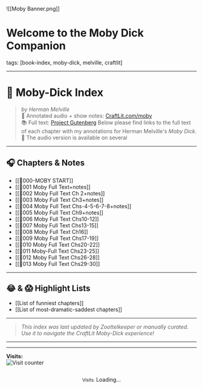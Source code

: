 ![[Moby Banner.png]]
# Welcome to the Moby Dick Companion

tags: [book-index, moby-dick, melville, craftlit]

---
# 🐋 Moby-Dick Index

> *by Herman Melville*  
> 📘 Annotated audio + show notes: [CraftLit.com/moby](https://craftlit.com/moby)  
> 📚 Full text: [Project Gutenberg](https://www.gutenberg.org/ebooks/2701)
Below please find links to the full text of each chapter with my annotations for Herman Melville's *Moby Dick*.🐋 The audio version is available on several 
---
## 🎧 Chapters & Notes

- [[🎤000-MOBY START]]
- [[🎤001 Moby Full Text+notes]]
- [[🎤002 Moby Full Text Ch 2+notes]]
- [[🎤003 Moby Full Text Ch3+notes]]
- [[🎤004 Moby Full Text Chs-4-5-6-7-8+notes]]
- [[🎤005 Moby Full Text Ch9+notes]]
- [[🎤006 Moby Full Text Chs10-12]]
- [[🎤007 Moby Full Text Chs13-15]]
- [[🎤008 Moby Full Text Ch16]]
- [[🎤009 Moby Full Text Chs17-19]]
- [[🎤010 Moby Full Text Chs20-22]]
- [[🎤011 Moby-Full Text Chs23-25]]
- [[🎤012 Moby Full Text Chs26-28]]
- [[🎤013 Moby Full Text Chs29-30]]

---

## 😂 & 😱 Highlight Lists

- [[List of funniest chapters]]
- [[List of most-dramatic-saddest chapters]]

---

> _This index was last updated by Zoottelkeeper or manually curated. Use it to navigate the CraftLit Moby-Dick experience!_

---

---

**Visits:**  
![Visit counter](https://api.countapi.xyz/hit/craftlit-moby/index?render=true)
<div style="text-align: center; margin-top: 2em;">
  <small>Visits:</small>
  <span id="visit-counter">Loading...</span>
</div>

<script>
  fetch('https://api.countapi.xyz/hit/craftlit-moby/index')
    .then(res => res.json())
    .then(data => {
      document.getElementById('visit-counter').innerText = data.value;
    });
</script>